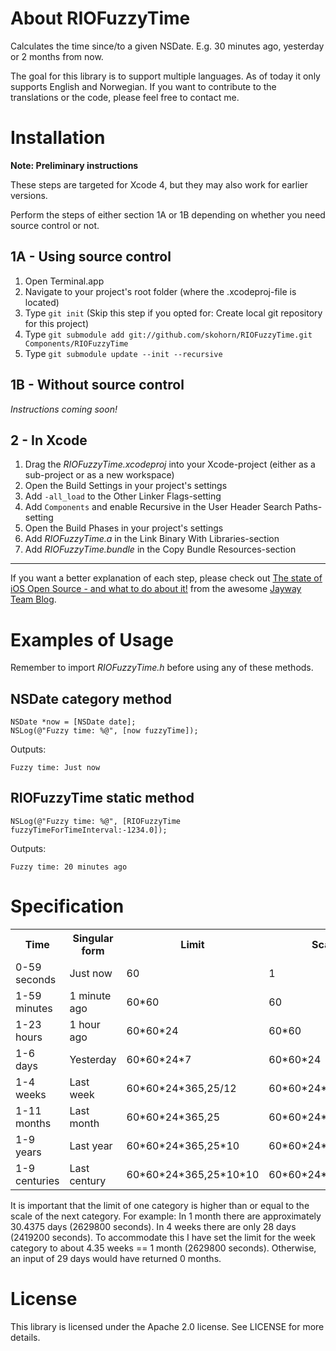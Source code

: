 About RIOFuzzyTime
==================

Calculates the time since/to a given NSDate. E.g. 30 minutes ago, yesterday or 2 months from now.

The goal for this library is to support multiple languages. As of today it only supports English and Norwegian. If you want to contribute to the translations or the code, please feel free to contact me.


Installation
============

__Note: Preliminary instructions__

These steps are targeted for Xcode 4, but they may also work for earlier versions.

Perform the steps of either section 1A or 1B depending on whether you need source control or not.


1A - Using source control
-------------------------

1. Open Terminal.app
2. Navigate to your project's root folder (where the .xcodeproj-file is located)
3. Type `git init` (Skip this step if you opted for: Create local git repository for this project)
4. Type `git submodule add git://github.com/skohorn/RIOFuzzyTime.git Components/RIOFuzzyTime`
5. Type `git submodule update --init --recursive`


1B - Without source control
---------------------------

_Instructions coming soon!_


2 - In Xcode
------------

1. Drag the _RIOFuzzyTime.xcodeproj_ into your Xcode-project (either as a sub-project or as a new workspace)
2. Open the Build Settings in your project's settings
3. Add `-all_load` to the Other Linker Flags-setting
4. Add `Components` and enable Recursive in the User Header Search Paths-setting
5. Open the Build Phases in your project's settings
6. Add _RIOFuzzyTime.a_ in the Link Binary With Libraries-section
7. Add _RIOFuzzyTime.bundle_ in the Copy Bundle Resources-section

***

If you want a better explanation of each step, please check out [The state of iOS Open Source - and what to do about it!](http://blog.jayway.com/2011/05/16/the-state-of-ios-open-source-and-what-to-do-about-it/) from the awesome [Jayway Team Blog](http://blog.jayway.com/).


Examples of Usage
=================

Remember to import _RIOFuzzyTime.h_ before using any of these methods.


NSDate category method
----------------------

```obj-c
NSDate *now = [NSDate date];
NSLog(@"Fuzzy time: %@", [now fuzzyTime]);
```

Outputs:

```
Fuzzy time: Just now
```


RIOFuzzyTime static method
--------------------------

```obj-c
NSLog(@"Fuzzy time: %@", [RIOFuzzyTime fuzzyTimeForTimeInterval:-1234.0]);
```

Outputs:

```
Fuzzy time: 20 minutes ago
```


Specification
=============

<table>
    <tr>
        <th>Time</th>
        <th>Singular form</th>
        <th>Limit</th>
        <th>Scale</th>
    </tr>
    <tr>
        <td>0-59 seconds</td>
        <td>Just now</td>
        <td>60</td>
        <td>1</td>
    </tr>
    <tr>
        <td>1-59 minutes</td>
        <td>1 minute ago</td>
        <td>60*60</td>
        <td>60</td>
    </tr>
    <tr>
        <td>1-23 hours</td>
        <td>1 hour ago</td>
        <td>60*60*24</td>
        <td>60*60</td>
    </tr>
    <tr>
        <td>1-6 days</td>
        <td>Yesterday</td>
        <td>60*60*24*7</td>
        <td>60*60*24</td>
    </tr>
    <tr>
        <td>1-4 weeks</td>
        <td>Last week</td>
        <td>60*60*24*365,25/12</td>
        <td>60*60*24*7</td>
    </tr>
    <tr>
        <td>1-11 months</td>
        <td>Last month</td>
        <td>60*60*24*365,25</td>
        <td>60*60*24*365,25/12</td>
    </tr>
    <tr>
        <td>1-9 years</td>
        <td>Last year</td>
        <td>60*60*24*365,25*10</td>
        <td>60*60*24*365,25</td>
    </tr>
    <tr>
        <td>1-9 centuries</td>
        <td>Last century</td>
        <td>60*60*24*365,25*10*10</td>
        <td>60*60*24*365,25*10</td>
    </tr>
</table>

It is important that the limit of one category is higher than or equal to the scale of the next category. For example: In 1 month there are approximately 30.4375 days (2629800 seconds). In 4 weeks there are only 28 days (2419200 seconds). To accommodate this I have set the limit for the week category to about 4.35 weeks == 1 month (2629800 seconds). Otherwise, an input of 29 days would have returned 0 months.


License
=======

This library is licensed under the Apache 2.0 license. See LICENSE for more details.
